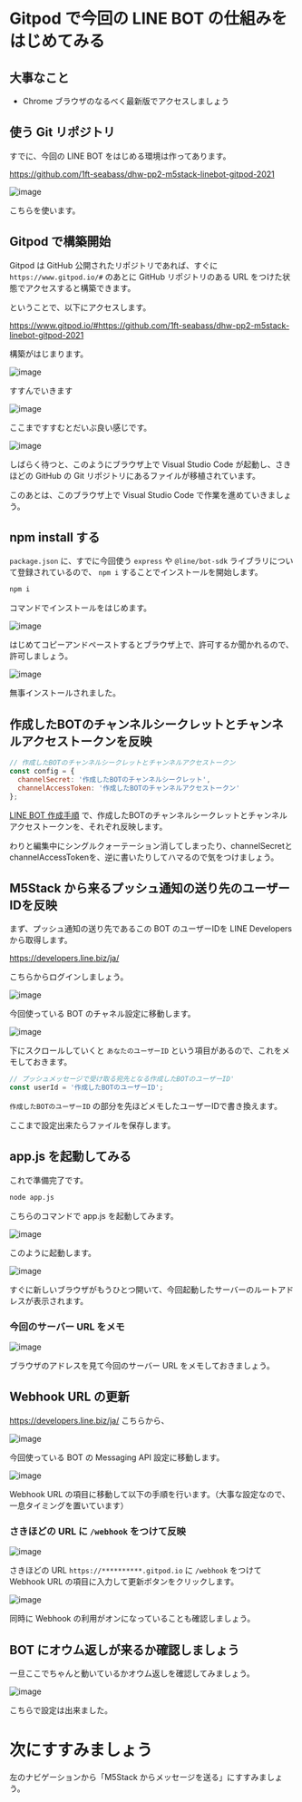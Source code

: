 # Gitpod で今回の LINE BOT の仕組みをはじめてみる

## 大事なこと

- Chrome ブラウザのなるべく最新版でアクセスしましょう

## 使う Git リポジトリ

すでに、今回の LINE BOT をはじめる環境は作ってあります。

https://github.com/1ft-seabass/dhw-pp2-m5stack-linebot-gitpod-2021 

![image](https://i.gyazo.com/7ae827af1638bebefb1a7d0d7dedce94.png)

こちらを使います。

## Gitpod で構築開始

Gitpod は GitHub 公開されたリポジトリであれば、すぐに `https://www.gitpod.io/#` のあとに GitHub リポジトリのある URL をつけた状態でアクセスすると構築できます。

ということで、以下にアクセスします。

https://www.gitpod.io/#https://github.com/1ft-seabass/dhw-pp2-m5stack-linebot-gitpod-2021

構築がはじまります。

![image](https://i.gyazo.com/668504b5f7cf347e325cd4c51ef7c403.png)

すすんでいきます

![image](https://i.gyazo.com/5acec3af8060d1e00fe3df60209d47da.png)

ここまですすむとだいぶ良い感じです。

![image](https://i.gyazo.com/f074c981bd29de8df0e1b20fb7f6309b.png)

しばらく待つと、このようにブラウザ上で Visual Studio Code が起動し、さきほどの GitHub の Git リポジトリにあるファイルが移植されています。

このあとは、このブラウザ上で Visual Studio Code で作業を進めていきましょう。

## npm install する

`package.json` に、すでに今回使う `express` や `@line/bot-sdk` ライブラリについて登録されているので、 `npm i` することでインストールを開始します。

```bash
npm i
```

コマンドでインストールをはじめます。

![image](https://i.gyazo.com/ae75dab42b90a82312247226cee490d1.png)

はじめてコピーアンドペーストするとブラウザ上で、許可するか聞かれるので、許可しましょう。

![image](https://i.gyazo.com/519376f4d0284d485f5083d0593fc2a7.png)

無事インストールされました。

## 作成したBOTのチャンネルシークレットとチャンネルアクセストークンを反映

```js
// 作成したBOTのチャンネルシークレットとチャンネルアクセストークン
const config = {
  channelSecret: '作成したBOTのチャンネルシークレット',
  channelAccessToken: '作成したBOTのチャンネルアクセストークン'
};
```

[LINE BOT 作成手順](../lecture02/12-line-bot-create.md) で、作成したBOTのチャンネルシークレットとチャンネルアクセストークンを、それぞれ反映します。

わりと編集中にシングルクォーテーション消してしまったり、channelSecretとchannelAccessTokenを、逆に書いたりしてハマるので気をつけましょう。

## M5Stack から来るプッシュ通知の送り先のユーザーIDを反映

まず、プッシュ通知の送り先であるこの BOT のユーザーIDを LINE Developers から取得します。

https://developers.line.biz/ja/

こちらからログインしましょう。

![image](https://i.gyazo.com/b4cff116ffa19c5ed6b6b2c98e15cedb.png)

今回使っている BOT のチャネル設定に移動します。

![image](https://i.gyazo.com/1e959b391cb50becbdff3fd3ca39b3e2.png)

下にスクロールしていくと `あなたのユーザーID` という項目があるので、これをメモしておきます。

```js
// プッシュメッセージで受け取る宛先となる作成したBOTのユーザーID'
const userId = '作成したBOTのユーザーID';
```

`作成したBOTのユーザーID` の部分を先ほどメモしたユーザーIDで書き換えます。

ここまで設定出来たらファイルを保存します。

## app.js を起動してみる

これで準備完了です。

```bash
node app.js
```

こちらのコマンドで app.js を起動してみます。

![image](https://i.gyazo.com/3cd262e2aee82f79b83949de4972a6e8.png)

このように起動します。

![image](https://i.gyazo.com/fb93043a1f85b294ccaa5db911db6165.png)

すぐに新しいブラウザがもうひとつ開いて、今回起動したサーバーのルートアドレスが表示されます。

### 今回のサーバー URL をメモ

![image](https://i.gyazo.com/24e2225aa2e4f7d09b89c6d2ed6ec387.png)

ブラウザのアドレスを見て今回のサーバー URL をメモしておきましょう。

## Webhook URL の更新

https://developers.line.biz/ja/ こちらから、

![image](https://i.gyazo.com/5d1457a134175c620f142f92177ab373.png)

今回使っている BOT の Messaging API 設定に移動します。

![image](https://i.gyazo.com/c85ed28c0caa79951404327636ef1a44.png)

Webhook URL の項目に移動して以下の手順を行います。（大事な設定なので、一息タイミングを置いています）

### さきほどの URL に `/webhook` をつけて反映

![image](https://i.gyazo.com/3c32b8b9286ac4292628af21c546e08b.png)

さきほどの URL `https://**********.gitpod.io` に `/webhook` をつけて Webhook URL の項目に入力して更新ボタンをクリックします。

![image](https://i.gyazo.com/3c32b8b9286ac4292628af21c546e08b.png)

同時に Webhook の利用がオンになっていることも確認しましょう。

## BOT にオウム返しが来るか確認しましょう

一旦ここでちゃんと動いているかオウム返しを確認してみましょう。

![image](https://i.gyazo.com/3bf69c731aca0696a7f70f2dfdd9a670.png)

こちらで設定は出来ました。

# 次にすすみましょう

左のナビゲーションから「M5Stack からメッセージを送る」にすすみましょう。